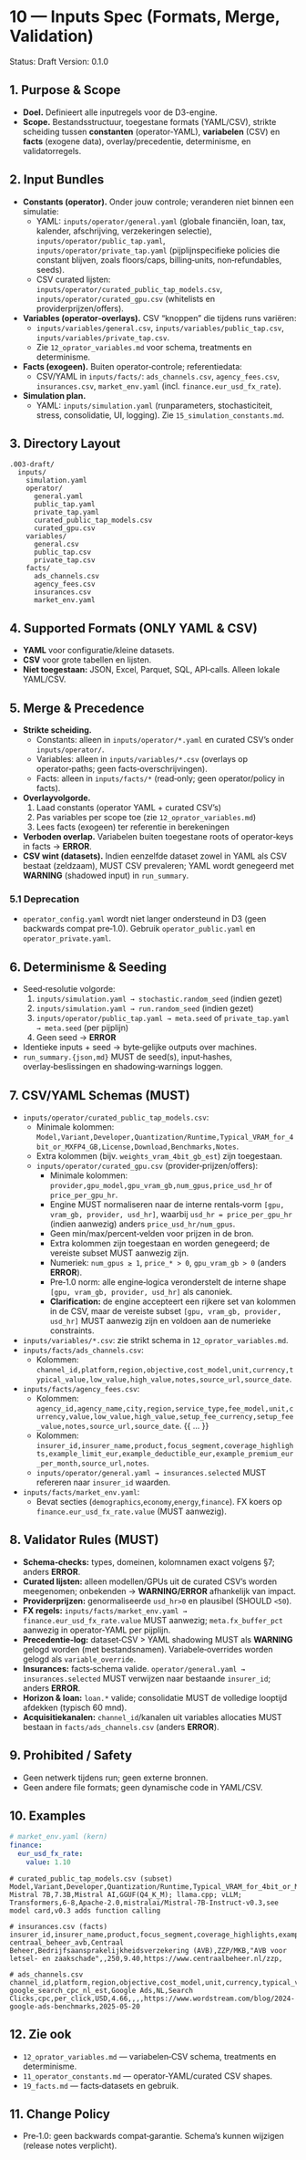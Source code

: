 # 10 — Inputs Spec (Formats, Merge, Validation)

Status: Draft
Version: 0.1.0

## 1. Purpose & Scope

- **Doel.** Definieert alle inputregels voor de D3-engine.
- **Scope.** Bestandsstructuur, toegestane formats (YAML/CSV), strikte scheiding tussen **constanten** (operator‑YAML), **variabelen** (CSV) en **facts** (exogene data), overlay/precedentie, determinisme, en validatorregels.

## 2. Input Bundles

- **Constants (operator).** Onder jouw controle; veranderen niet binnen een simulatie:
  - YAML: `inputs/operator/general.yaml` (globale financiën, loan, tax, kalender, afschrijving, verzekeringen selectie),
           `inputs/operator/public_tap.yaml`, `inputs/operator/private_tap.yaml` (pijplijnspecifieke policies die constant blijven, zoals floors/caps, billing‑units, non‑refundables, seeds).
  - CSV curated lijsten: `inputs/operator/curated_public_tap_models.csv`, `inputs/operator/curated_gpu.csv` (whitelists en providerprijzen/offers).
- **Variables (operator‑overlays).** CSV “knoppen” die tijdens runs variëren:
  - `inputs/variables/general.csv`, `inputs/variables/public_tap.csv`, `inputs/variables/private_tap.csv`.
  - Zie `12_oprator_variables.md` voor schema, treatments en determinisme.
- **Facts (exogeen).** Buiten operator‑controle; referentiedata:
  - CSV/YAML in `inputs/facts/`: `ads_channels.csv`, `agency_fees.csv`, `insurances.csv`, `market_env.yaml` (incl. `finance.eur_usd_fx_rate`).
- **Simulation plan.**
  - YAML: `inputs/simulation.yaml` (runparameters, stochasticiteit, stress, consolidatie, UI, logging). Zie `15_simulation_constants.md`.

## 3. Directory Layout

```
.003-draft/
  inputs/
    simulation.yaml
    operator/
      general.yaml
      public_tap.yaml
      private_tap.yaml
      curated_public_tap_models.csv
      curated_gpu.csv
    variables/
      general.csv
      public_tap.csv
      private_tap.csv
    facts/
      ads_channels.csv
      agency_fees.csv
      insurances.csv
      market_env.yaml
```

## 4. Supported Formats (ONLY YAML & CSV)

- **YAML** voor configuratie/kleine datasets.
- **CSV** voor grote tabellen en lijsten.
- **Niet toegestaan:** JSON, Excel, Parquet, SQL, API‑calls. Alleen lokale YAML/CSV.

## 5. Merge & Precedence

- **Strikte scheiding.**
  - Constants: alleen in `inputs/operator/*.yaml` en curated CSV’s onder `inputs/operator/`.
  - Variables: alleen in `inputs/variables/*.csv` (overlays op operator‑paths; geen facts‑overschrijvingen).
  - Facts: alleen in `inputs/facts/*` (read‑only; geen operator/policy in facts).
- **Overlayvolgorde.**
  1) Laad constants (operator YAML + curated CSV’s)
  2) Pas variables per scope toe (zie `12_oprator_variables.md`)
  3) Lees facts (exogeen) ter referentie in berekeningen
- **Verboden overlap.** Variabelen buiten toegestane roots of operator‑keys in facts → **ERROR**.
- **CSV wint (datasets).** Indien eenzelfde dataset zowel in YAML als CSV bestaat (zeldzaam), MUST CSV prevaleren; YAML wordt genegeerd met **WARNING** (shadowed input) in `run_summary`.

### 5.1 Deprecation

- `operator_config.yaml` wordt niet langer ondersteund in D3 (geen backwards compat pre‑1.0). Gebruik `operator_public.yaml` en `operator_private.yaml`.

## 6. Determinisme & Seeding

- Seed‑resolutie volgorde:
  1) `inputs/simulation.yaml → stochastic.random_seed` (indien gezet)
  2) `inputs/simulation.yaml → run.random_seed` (indien gezet)
  3) `inputs/operator/public_tap.yaml → meta.seed` of `private_tap.yaml → meta.seed` (per pijplijn)
  4) Geen seed → **ERROR**
- Identieke inputs + seed → byte‑gelijke outputs over machines.
- `run_summary.{json,md}` MUST de seed(s), input‑hashes, overlay‑beslissingen en shadowing‑warnings loggen.
## 7. CSV/YAML Schemas (MUST)

- `inputs/operator/curated_public_tap_models.csv`:
  - Minimale kolommen: `Model,Variant,Developer,Quantization/Runtime,Typical_VRAM_for_4bit_or_MXFP4_GB,License,Download,Benchmarks,Notes`.
  - Extra kolommen (bijv. `weights_vram_4bit_gb_est`) zijn toegestaan.
  - `inputs/operator/curated_gpu.csv` (provider‑prijzen/offers):
    - Minimale kolommen: `provider,gpu_model,gpu_vram_gb,num_gpus,price_usd_hr` of `price_per_gpu_hr`.
    - Engine MUST normaliseren naar de interne rentals‑vorm `[gpu, vram_gb, provider, usd_hr]`, waarbij `usd_hr = price_per_gpu_hr` (indien aanwezig) anders `price_usd_hr/num_gpus`.
    - Geen min/max/percent‑velden voor prijzen in de bron.
    - Extra kolommen zijn toegestaan en worden genegeerd; de vereiste subset MUST aanwezig zijn.
    - Numeriek: `num_gpus ≥ 1`, `price_* > 0`, `gpu_vram_gb > 0` (anders **ERROR**).
    - Pre‑1.0 norm: alle engine‑logica veronderstelt de interne shape `[gpu, vram_gb, provider, usd_hr]` als canoniek.
    - **Clarification:** de engine accepteert een rijkere set van kolommen in de CSV, maar de vereiste subset `[gpu, vram_gb, provider, usd_hr]` MUST aanwezig zijn en voldoen aan de numerieke constraints.
- `inputs/variables/*.csv`: zie strikt schema in `12_oprator_variables.md`.
- `inputs/facts/ads_channels.csv`:
  - Kolommen: `channel_id,platform,region,objective,cost_model,unit,currency,typical_value,low_value,high_value,notes,source_url,source_date`.
- `inputs/facts/agency_fees.csv`:
  - Kolommen: `agency_id,agency_name,city,region,service_type,fee_model,unit,currency,value,low_value,high_value,setup_fee_currency,setup_fee_value,notes,source_url,source_date`.
{{ ... }}
  - Kolommen: `insurer_id,insurer_name,product,focus_segment,coverage_highlights,example_limit_eur,example_deductible_eur,example_premium_eur_per_month,source_url,notes`.
  - `inputs/operator/general.yaml → insurances.selected` MUST refereren naar `insurer_id` waarden.
- `inputs/facts/market_env.yaml`:
  - Bevat secties (`demographics`,`economy`,`energy`,`finance`). FX koers op `finance.eur_usd_fx_rate.value` (MUST aanwezig).

## 8. Validator Rules (MUST)

- **Schema‑checks:** types, domeinen, kolomnamen exact volgens §7; anders **ERROR**.
- **Curated lijsten:** alleen modellen/GPUs uit de curated CSV’s worden meegenomen; onbekenden → **WARNING/ERROR** afhankelijk van impact.
- **Providerprijzen:** genormaliseerde `usd_hr>0` en plausibel (SHOULD `<50`).
- **FX regels:** `inputs/facts/market_env.yaml → finance.eur_usd_fx_rate.value` MUST aanwezig; `meta.fx_buffer_pct` aanwezig in operator‑YAML per pijplijn.
- **Precedentie‑log:** dataset‑CSV > YAML shadowing MUST als **WARNING** gelogd worden (met bestandsnamen). Variabele‑overrides worden gelogd als `variable_override`.
- **Insurances:** facts‑schema valide. `operator/general.yaml → insurances.selected` MUST verwijzen naar bestaande `insurer_id`; anders **ERROR**.
- **Horizon & loan:** `loan.*` valide; consolidatie MUST de volledige looptijd afdekken (typisch 60 mnd).
- **Acquisitiekanalen:** `channel_id`/kanalen uit variables allocaties MUST bestaan in `facts/ads_channels.csv` (anders **ERROR**).

## 9. Prohibited / Safety

- Geen netwerk tijdens run; geen externe bronnen.
- Geen andere file formats; geen dynamische code in YAML/CSV.

## 10. Examples

```yaml
# market_env.yaml (kern)
finance:
  eur_usd_fx_rate:
    value: 1.10
```

```csv
# curated_public_tap_models.csv (subset)
Model,Variant,Developer,Quantization/Runtime,Typical_VRAM_for_4bit_or_MXFP4_GB,License,Download,Benchmarks,Notes
Mistral 7B,7.3B,Mistral AI,GGUF(Q4_K_M); llama.cpp; vLLM; Transformers,6-8,Apache-2.0,mistralai/Mistral-7B-Instruct-v0.3,see model card,v0.3 adds function calling
```

```csv
# insurances.csv (facts)
insurer_id,insurer_name,product,focus_segment,coverage_highlights,example_limit_eur,example_deductible_eur,example_premium_eur_per_month,source_url,notes
centraal_beheer_avb,Centraal Beheer,Bedrijfsaansprakelijkheidsverzekering (AVB),ZZP/MKB,"AVB voor letsel- en zaakschade",,250,9.40,https://www.centraalbeheer.nl/zzp,
```

```csv
# ads_channels.csv
channel_id,platform,region,objective,cost_model,unit,currency,typical_value,low_value,high_value,notes,source_url,source_date
google_search_cpc_nl_est,Google Ads,NL,Search Clicks,cpc,per_click,USD,4.66,,,,https://www.wordstream.com/blog/2024-google-ads-benchmarks,2025-05-20
```

## 12. Zie ook

- `12_oprator_variables.md` — variabelen‑CSV schema, treatments en determinisme.
- `11_operator_constants.md` — operator‑YAML/curated CSV shapes.
- `19_facts.md` — facts‑datasets en gebruik.

## 11. Change Policy

- Pre‑1.0: geen backwards compat‑garantie. Schema’s kunnen wijzigen (release notes verplicht).
